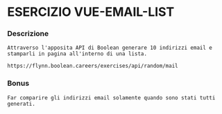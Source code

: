 # ESERCIZIO VUE-EMAIL-LIST

### Descrizione
 ```
Attraverso l'apposita API di Boolean generare 10 indirizzi email e stamparli in pagina all'interno di una lista.

https://flynn.boolean.careers/exercises/api/random/mail
```
### Bonus
```
Far comparire gli indirizzi email solamente quando sono stati tutti generati.
```